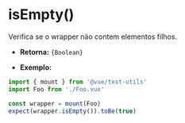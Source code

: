 # isEmpty()

Verifica se o wrapper não contem elementos filhos.

- **Retorna:** `{Boolean}`

- **Exemplo:**

```js
import { mount } from '@vue/test-utils'
import Foo from './Foo.vue'

const wrapper = mount(Foo)
expect(wrapper.isEmpty()).toBe(true)
```
